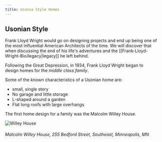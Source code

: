 ```yaml
---
title: Usonia Style Homes
---
```

## Usonian Style
Frank Lloyd Wright would go on designing projects and end up being one of the most influential American Architects of the time.  We will discover that when discussing the end of his life's adventures and the [[Frank-Lloyd-Wright-Bio/legacy|legacy]] he left behind.

Following the Great Depression, in 1934, Frank Lloyd Wright began to design homes for the _middle class family_.

Some of the known characteristics of a Usonian home are:
* small, single story
* No garage and little storage
* L-shaped around a garden
* Flat long roofs with large overhangs

The first home design for a family was the Malcolm Willey House.

![Willey House](images/Malcolm_Willey_House.jpg)
###### Malcolm Willey House, 255 Bedford Street, Southeast, Minneapolis, MN